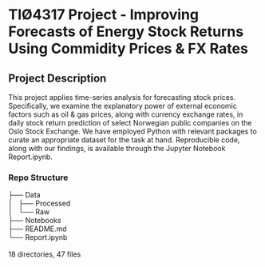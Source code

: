 # TIØ4317 Project - Improving Forecasts of Energy Stock Returns Using Commidity Prices & FX Rates 

## Project Description

This project applies time-series analysis for forecasting stock prices. Specifically, we examine the explanatory power of external economic factors such as oil & gas prices, along with currency exchange rates, in daily stock return prediction of select Norwegian public companies on the Oslo Stock Exchange. We have employed Python with relevant packages to curate an appropriate dataset for the task at hand. Reproducible code, along with our findings, is available through the Jupyter Notebook Report.ipynb.


### Repo Structure
├── Data\
│   ├── Processed\
│   └── Raw\
├── Notebooks\
├── README.md\
└── Report.ipynb\
\
18 directories, 47 files

